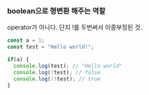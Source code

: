 ### boolean으로 형변환 해주는 역할

operator가 아니다. 단지 !를 두번써서 이중부정된 것.

```javascript
const a = 1;
const test = "Hello world!";

if(a) {
  console.log(test); // "Hello world"
  console.log(!test); // false
  console.log(!!test); // true
}
```
